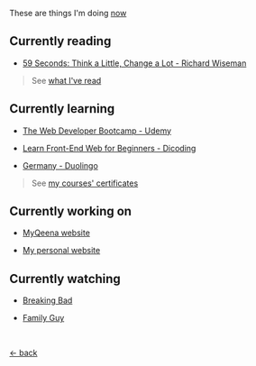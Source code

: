 These are things I'm doing [now](https://nownownow.com)

## Currently reading

-   [59 Seconds: Think a Little, Change a Lot - Richard Wiseman](https://www.goodreads.com/book/show/6340948-59-seconds)

> See [what I've read](https://www.goodreads.com/review/list/123404048-muhammad-mufid?shelf=read)

## Currently learning

-   [The Web Developer Bootcamp - Udemy](https://www.udemy.com/course/the-web-developer-bootcamp/)

-   [Learn Front-End Web for Beginners - Dicoding](https://www.dicoding.com/academies/315)

-   [Germany - Duolingo](https://www.duolingo.com/course/de/en/Learn-German)

> See [my courses' certificates](https://www.linkedin.com/in/mufidu/)

## Currently working on

-   [MyQeena website](https://myqeena.my.id)

-   [My personal website](https://mufidu.com)

## Currently watching

-   [Breaking Bad](https://www.imdb.com/title/tt0903747/)

-   [Family Guy](https://www.imdb.com/title/tt0182576/)

<br>

[&larr; back](https://mufidu.com)
